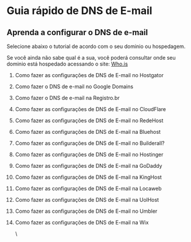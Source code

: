 # Guia rápido de DNS de E-mail



## Aprenda a configurar o DNS de e-mail

Selecione abaixo o tutorial de acordo com o seu dominio ou hospedagem.

Se você ainda não sabe qual é a sua, você poderá consultar onde seu dominio está hospedado acessando o site: [Who.is](https://who.is/)&#x20;



1. Como fazer as configurações de DNS de E-mail no Hostgator
2. Como fazer o DNS de e-mail no Google Domains
3. Como fazer o DNS de e-mail na Registro.br
4. Como fazer as configurações de DNS de E-mail no CloudFlare
5. Como fazer as configurações de DNS de E-mail no RedeHost
6. Como fazer as configurações de DNS de E-mail na Bluehost
7. Como fazer as configurações de DNS de E-mail no Builderall?
8. Como fazer as configurações de DNS de E-mail no Hostinger
9. Como fazer as configurações de DNS de E-mail na GoDaddy
10. Como fazer as configurações de DNS de E-mail na KingHost
11. Como fazer as configurações de DNS de E-mail na Locaweb
12. Como fazer as configurações de DNS de E-mail na UolHost&#x20;
13. Como fazer as configurações de DNS de E-mail no Umbler
14. Como fazer as configurações de DNS de E-mail na Wix

    \


